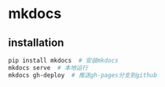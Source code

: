 mkdocs
===

installation
---

```bash
pip install mkdocs  # 安装mkdocs
mkdocs serve  # 本地运行
mkdocs gh-deploy  # 推送gh-pages分支到github
```
